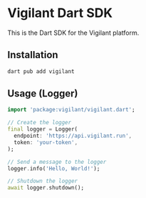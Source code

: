 # Vigilant Dart SDK

This is the Dart SDK for the Vigilant platform.

## Installation

```bash
dart pub add vigilant
```

## Usage (Logger)

```dart
import 'package:vigilant/vigilant.dart';

// Create the logger
final logger = Logger(
  endpoint: 'https://api.vigilant.run',
  token: 'your-token',
);

// Send a message to the logger
logger.info('Hello, World!');

// Shutdown the logger
await logger.shutdown();
```
